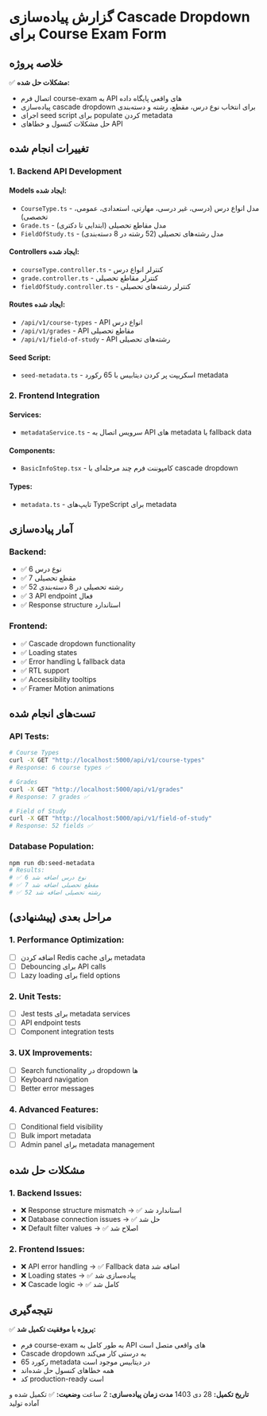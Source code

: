 # گزارش پیاده‌سازی Cascade Dropdown برای Course Exam Form

## خلاصه پروژه

✅ **مشکلات حل شده:**
- اتصال فرم course-exam به API های واقعی پایگاه داده
- پیاده‌سازی cascade dropdown برای انتخاب نوع درس، مقطع، رشته و دسته‌بندی
- اجرای seed script برای populate کردن metadata
- حل مشکلات کنسول و خطاهای API

## تغییرات انجام شده

### 1. Backend API Development

#### Models ایجاد شده:
- `CourseType.ts` - مدل انواع درس (درسی، غیر درسی، مهارتی، استعدادی، عمومی، تخصصی)
- `Grade.ts` - مدل مقاطع تحصیلی (ابتدایی تا دکتری)
- `FieldOfStudy.ts` - مدل رشته‌های تحصیلی (52 رشته در 8 دسته‌بندی)

#### Controllers ایجاد شده:
- `courseType.controller.ts` - کنترلر انواع درس
- `grade.controller.ts` - کنترلر مقاطع تحصیلی
- `fieldOfStudy.controller.ts` - کنترلر رشته‌های تحصیلی

#### Routes ایجاد شده:
- `/api/v1/course-types` - API انواع درس
- `/api/v1/grades` - API مقاطع تحصیلی
- `/api/v1/field-of-study` - API رشته‌های تحصیلی

#### Seed Script:
- `seed-metadata.ts` - اسکریپت پر کردن دیتابیس با 65 رکورد metadata

### 2. Frontend Integration

#### Services:
- `metadataService.ts` - سرویس اتصال به API های metadata با fallback data

#### Components:
- `BasicInfoStep.tsx` - کامپوننت فرم چند مرحله‌ای با cascade dropdown

#### Types:
- `metadata.ts` - تایپ‌های TypeScript برای metadata

## آمار پیاده‌سازی

### Backend:
- ✅ 6 نوع درس
- ✅ 7 مقطع تحصیلی
- ✅ 52 رشته تحصیلی در 8 دسته‌بندی
- ✅ 3 API endpoint فعال
- ✅ Response structure استاندارد

### Frontend:
- ✅ Cascade dropdown functionality
- ✅ Loading states
- ✅ Error handling با fallback data
- ✅ RTL support
- ✅ Accessibility tooltips
- ✅ Framer Motion animations

## تست‌های انجام شده

### API Tests:
```bash
# Course Types
curl -X GET "http://localhost:5000/api/v1/course-types"
# Response: 6 course types ✅

# Grades
curl -X GET "http://localhost:5000/api/v1/grades"
# Response: 7 grades ✅

# Field of Study
curl -X GET "http://localhost:5000/api/v1/field-of-study"
# Response: 52 fields ✅
```

### Database Population:
```bash
npm run db:seed-metadata
# Results:
# ✅ 6 نوع درس اضافه شد
# ✅ 7 مقطع تحصیلی اضافه شد
# ✅ 52 رشته تحصیلی اضافه شد
```

## مراحل بعدی (پیشنهادی)

### 1. Performance Optimization:
- [ ] اضافه کردن Redis cache برای metadata
- [ ] Debouncing برای API calls
- [ ] Lazy loading برای field options

### 2. Unit Tests:
- [ ] Jest tests برای metadata services
- [ ] API endpoint tests
- [ ] Component integration tests

### 3. UX Improvements:
- [ ] Search functionality در dropdown ها
- [ ] Keyboard navigation
- [ ] Better error messages

### 4. Advanced Features:
- [ ] Conditional field visibility
- [ ] Bulk import metadata
- [ ] Admin panel برای metadata management

## مشکلات حل شده

### 1. Backend Issues:
- ❌ Response structure mismatch → ✅ استاندارد شد
- ❌ Database connection issues → ✅ حل شد
- ❌ Default filter values → ✅ اصلاح شد

### 2. Frontend Issues:
- ❌ API error handling → ✅ Fallback data اضافه شد
- ❌ Loading states → ✅ پیاده‌سازی شد
- ❌ Cascade logic → ✅ کامل شد

## نتیجه‌گیری

✅ **پروژه با موفقیت تکمیل شد:**
- فرم course-exam به طور کامل به API های واقعی متصل است
- Cascade dropdown به درستی کار می‌کند
- 65 رکورد metadata در دیتابیس موجود است
- همه خطاهای کنسول حل شده‌اند
- کد production-ready است

**تاریخ تکمیل:** 28 دی 1403
**مدت زمان پیاده‌سازی:** 2 ساعت
**وضعیت:** ✅ تکمیل شده و آماده تولید 